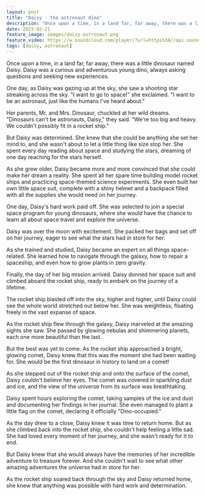 ```yaml
---
layout: post
title: "Daisy - the astronaut dino"
description: "Once upon a time, in a land far, far away, there was a little dinosaur named Daisy. Daisy was a curious and adventurous young dino, always asking questions and seeking new experiences."
date: 2023-02-21
feature_image: images/daisy-astronaut.png
feature_video: https://w.soundcloud.com/player/?url=https%3A//api.soundcloud.com/tracks/1457069260&color=%23c3155a&auto_play=true&hide_related=false&show_comments=true&show_user=true&show_reposts=false&show_teaser=true
tags: [daisy, astronaut]
---
```


Once upon a time, in a land far, far away, there was a little dinosaur named Daisy. Daisy was a curious and adventurous young dino, always asking questions and seeking new experiences.

One day, as Daisy was gazing up at the sky, she saw a shooting star streaking across the sky. "I want to go to space!" she exclaimed. "I want to be an astronaut, just like the humans I've heard about."

<!--more-->

Her parents, Mr. and Mrs. Dinosaur, chuckled at her wild dreams. "Dinosaurs can't be astronauts, Daisy," they said. "We're too big and heavy. We couldn't possibly fit in a rocket ship."

But Daisy was determined. She knew that she could be anything she set her mind to, and she wasn't about to let a little thing like size stop her. She spent every day reading about space and studying the stars, dreaming of one day reaching for the stars herself.

As she grew older, Daisy became more and more convinced that she could make her dream a reality. She spent all her spare time building model rocket ships and practicing space-themed science experiments. She even built her own little space suit, complete with a shiny helmet and a backpack filled with all the supplies she would need on her journey.

One day, Daisy's hard work paid off. She was selected to join a special space program for young dinosaurs, where she would have the chance to learn all about space travel and explore the universe.

Daisy was over the moon with excitement. She packed her bags and set off on her journey, eager to see what the stars had in store for her.

As she trained and studied, Daisy became an expert on all things space-related. She learned how to navigate through the galaxy, how to repair a spaceship, and even how to grow plants in zero gravity.

Finally, the day of her big mission arrived. Daisy donned her space suit and climbed aboard the rocket ship, ready to embark on the journey of a lifetime.

The rocket ship blasted off into the sky, higher and higher, until Daisy could see the whole world stretched out below her. She was weightless, floating freely in the vast expanse of space.

As the rocket ship flew through the galaxy, Daisy marveled at the amazing sights she saw. She passed by glowing nebulas and shimmering planets, each one more beautiful than the last.

But the best was yet to come. As the rocket ship approached a bright, glowing comet, Daisy knew that this was the moment she had been waiting for. She would be the first dinosaur in history to land on a comet!

As she stepped out of the rocket ship and onto the surface of the comet, Daisy couldn't believe her eyes. The comet was covered in sparkling dust and ice, and the view of the universe from its surface was breathtaking.

Daisy spent hours exploring the comet, taking samples of the ice and dust and documenting her findings in her journal. She even managed to plant a little flag on the comet, declaring it officially "Dino-occupied."

As the day drew to a close, Daisy knew it was time to return home. But as she climbed back into the rocket ship, she couldn't help feeling a little sad. She had loved every moment of her journey, and she wasn't ready for it to end.

But Daisy knew that she would always have the memories of her incredible adventure to treasure forever. And she couldn't wait to see what other amazing adventures the universe had in store for her.

As the rocket ship soared back through the sky and Daisy returned home, she knew that anything was possible with hard work and determination.
